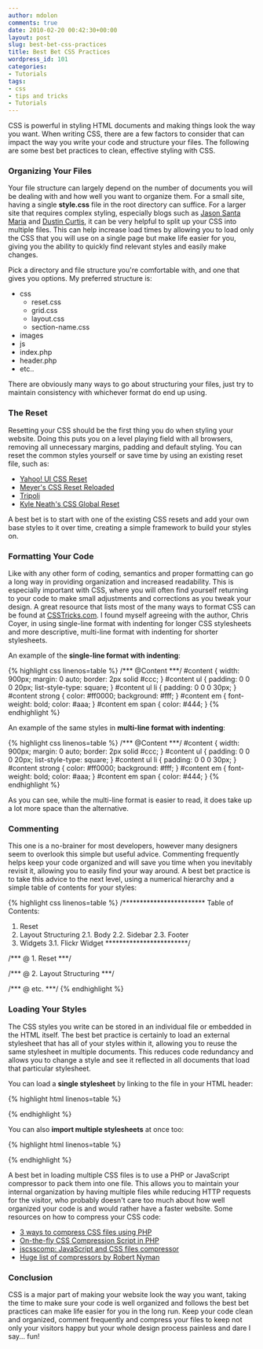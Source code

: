```yaml
---
author: mdolon
comments: true
date: 2010-02-20 00:42:30+00:00
layout: post
slug: best-bet-css-practices
title: Best Bet CSS Practices
wordpress_id: 101
categories:
- Tutorials
tags:
- css
- tips and tricks
- Tutorials
---
```


CSS is powerful in styling HTML documents and making things look the way you want.  When writing CSS, there are a few factors to consider that can impact the way you write your code and structure your files.  The following are some best bet practices to clean, effective styling with CSS.



### Organizing Your Files


Your file structure can largely depend on the number of documents you will be dealing with and how well you want to organize them. For a small site, having a single **style.css** file in the root directory can suffice. For a larger site that requires complex styling, especially blogs such as [Jason Santa Maria](http://jasonsantamaria.com/) and [Dustin Curtis](http://dustincurtis.com/), it can be very helpful to split up your CSS into multiple files. This can help increase load times by allowing you to load only the CSS that you will use on a single page but make life easier for you, giving you the ability to quickly find relevant styles and easily make changes.

Pick a directory and file structure you're comfortable with, and one that gives you options. My preferred structure is:

  * css
    * reset.css
    * grid.css
    * layout.css
    * section-name.css
  * images
  * js
  * index.php
  * header.php
  * etc..

There are obviously many ways to go about structuring your files, just try to maintain consistency with whichever format do end up using.

### The Reset

Resetting your CSS should be the first thing you do when styling your website. Doing this puts you on a level playing field with all browsers, removing all unnecessary margins, padding and default styling. You can reset the common styles yourself or save time by using an existing reset file, such as:

  * [Yahoo! UI CSS Reset](http://developer.yahoo.com/yui/reset/)
  * [Meyer's CSS Reset Reloaded](http://meyerweb.com/eric/tools/css/reset/)
  * [Tripoli](http://devkick.com/lab/tripoli/)
  * [Kyle Neath's CSS Global Reset](http://warpspire.com/features/css-frameworks/)

A best bet is to start with one of the existing CSS resets and add your own base styles to it over time, creating a simple framework to build your styles on.

### Formatting Your Code

Like with any other form of coding, semantics and proper formatting can go a long way in providing organization and increased readability. This is especially important with CSS, where you will often find yourself returning to your code to make small adjustments and corrections as you tweak your design. A great resource that lists most of the many ways to format CSS can be found at [CSSTricks.com](http://css-tricks.com/different-ways-to-format-css/). I found myself agreeing with the author, Chris Coyer, in using single-line format with indenting for longer CSS stylesheets and more descriptive, multi-line format with indenting for shorter stylesheets.

An example of the **single-line format with indenting**:

{% highlight css linenos=table %}
/*** @Content ***/
#content { width: 900px; margin: 0 auto; border: 2px solid #ccc; }
  #content ul { padding: 0 0 0 20px; list-style-type: square; }
    #content ul li { padding: 0 0 0 30px; }
  #content strong { color: #ff0000; background: #fff; }
  #content em { font-weight: bold; color: #aaa; }
    #content em span { color: #444; }
{% endhighlight %}

An example of the same styles in **multi-line format with indenting**:

{% highlight css linenos=table %}
/*** @Content ***/
#content {
  width: 900px;
  margin: 0 auto;
  border: 2px solid #ccc;
  }
  #content ul {
    padding: 0 0 0 20px;
    list-style-type: square;
    }
    #content ul li {
      padding: 0 0 0 30px;
      }
  #content strong {
    color: #ff0000;
    background: #fff;
    }
  #content em {
    font-weight: bold;
    color: #aaa;
    }
    #content em span {
      color: #444;
      }
{% endhighlight %}

As you can see, while the multi-line format is easier to read, it does take up a lot more space than the alternative.

### Commenting

This one is a no-brainer for most developers, however many designers seem to overlook this simple but useful advice.  Commenting frequently helps keep your code organized and will save you time when you inevitably revisit it, allowing you to easily find your way around.  A best bet practice is to take this advice to the next level, using a numerical hierarchy and a simple table of contents for your styles:

{% highlight css linenos=table %}
/************************
  Table of Contents:
  1. Reset
  2. Layout Structuring
      2.1. Body
      2.2. Sidebar
      2.3. Footer
  3. Widgets
      3.1. Flickr Widget
************************/

/*** @ 1. Reset ***/

/*** @ 2. Layout Structuring ***/

/*** @ etc. ***/
{% endhighlight %}

### Loading Your Styles

The CSS styles you write can be stored in an individual file or embedded in the HTML itself. The best bet practice is certainly to load an external stylesheet that has all of your styles within it, allowing you to reuse the same stylesheet in multiple documents. This reduces code redundancy and allows you to change a style and see it reflected in all documents that load that particular stylesheet.

You can load a **single stylesheet** by linking to the file in your HTML header:

{% highlight html linenos=table %}
<link rel="stylesheet" href="/css/style.css" type="text/css" media="screen" />
{% endhighlight %}

You can also **import multiple stylesheets** at once too:

{% highlight html linenos=table %}
<style type="text/css">
    @import url(/css/reset.css);
    @import url(/css/layout.css);
</style>
{% endhighlight %}

A best bet in loading multiple CSS files is to use a PHP or JavaScript compressor to pack them into one file.  This allows you to maintain your internal organization by having multiple files while reducing HTTP requests for the visitor, who probably doesn't care too much about how well organized your code is and would rather have a faster website.  Some resources on how to compress your CSS code:

  * [3 ways to compress CSS files using PHP](http://www.catswhocode.com/blog/3-ways-to-compress-css-files-using-php)
  * [On-the-fly CSS Compression Script in PHP](http://manas.tungare.name/software/css-compression-in-php/)
  * [jscsscomp: JavaScript and CSS files compressor](http://ajaxian.com/archives/jscsscomp-javascript-and-css-files-compressor)
  * [Huge list of compressors by Robert Nyman](http://robertnyman.com/2010/01/19/tools-for-concatenating-and-minifying-css-and-javascript-files-in-different-development-environments/)

### Conclusion


CSS is a major part of making your website look the way you want, taking the time to make sure your code is well organized and follows the best bet practices can make life easier for you in the long run.  Keep your code clean and organized, comment frequently and compress your files to keep not only your visitors happy but your whole design process painless and dare I say... fun!
